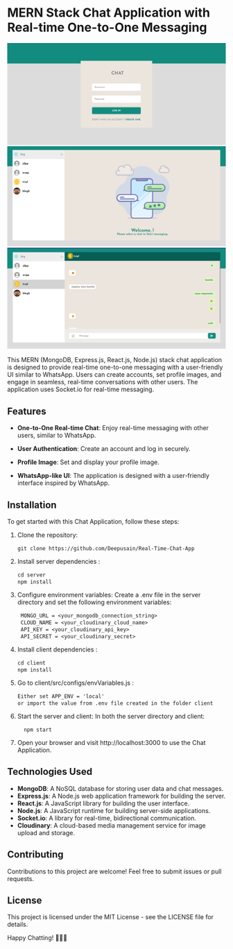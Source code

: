 # MERN Stack Chat Application with Real-time One-to-One Messaging

![ChatApp Screenshot](/demo/login.png)
![ChatApp Screenshot](/demo/chat_page.png)
![ChatApp Screenshot](/demo/chats.png)

This MERN (MongoDB, Express.js, React.js, Node.js) stack chat application is designed to provide real-time one-to-one messaging with a user-friendly UI similar to WhatsApp. Users can create accounts, set profile images, and engage in seamless, real-time conversations with other users. The application uses Socket.io for real-time messaging.

## Features

- **One-to-One Real-time Chat**: Enjoy real-time messaging with other users, similar to WhatsApp.

- **User Authentication**: Create an account and log in securely.

- **Profile Image**: Set and display your profile image.

- **WhatsApp-like UI**: The application is designed with a user-friendly interface inspired by WhatsApp.

## Installation

To get started with this Chat Application, follow these steps:

1. Clone the repository:

   ```shell
   git clone https://github.com/Deepusain/Real-Time-Chat-App

2. Install server dependencies :

    ```shell
    cd server
    npm install
    
3. Configure environment variables:
   Create a .env file in the server directory and set the following environment variables:
   
   ```shell
    MONGO_URL = <your_mongodb_connection_string>
    CLOUD_NAME = <your_cloudinary_cloud_name>
    API_KEY = <your_cloudinary_api_key>
    API_SECRET = <your_cloudinary_secret>

4. Install client dependencies :

    ```shell
    cd client
    npm install

5. Go to client/src/configs/envVariables.js :
    ``` 
    Either set APP_ENV = 'local'
    or import the value from .env file created in the folder client
6.  Start the server and client:
   In both the server directory and client:
    ```shell
      npm start
    
7.  Open your browser and visit http://localhost:3000 to use the Chat Application.


## Technologies Used

- **MongoDB**: A NoSQL database for storing user data and chat messages.
- **Express.js**: A Node.js web application framework for building the server.
- **React.js**: A JavaScript library for building the user interface.
- **Node.js**: A JavaScript runtime for building server-side applications.
- **Socket.io**: A library for real-time, bidirectional communication.
- **Cloudinary**: A cloud-based media management service for image upload and storage.

## Contributing
Contributions to this project are welcome! Feel free to submit issues or pull requests.

## License
This project is licensed under the MIT License - see the LICENSE file for details.

Happy Chatting! 🚀📱💬


    
